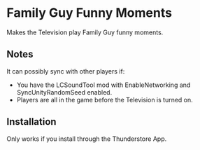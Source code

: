 # Family Guy Funny Moments

Makes the Television play Family Guy funny moments.

## Notes

It can possibly sync with other players if:
- You have the LCSoundTool mod with EnableNetworking and SyncUnityRandomSeed enabled.
- Players are all in the game before the Television is turned on.

## Installation

Only works if you install through the Thunderstore App.